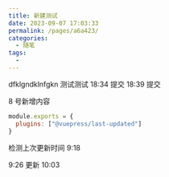 ```yaml
---
title: 新建测试
date: 2023-09-07 17:03:33
permalink: /pages/a6a423/
categories:
  - 随笔
tags:
  -
---
```


dfklgndklnfgkn
测试测试 18:34 提交
18:39 提交

8 号新增内容

```js
module.exports = {
  plugins: ["@vuepress/last-updated"]
}
```

检测上次更新时间
9:18

9:26 更新
10:03
